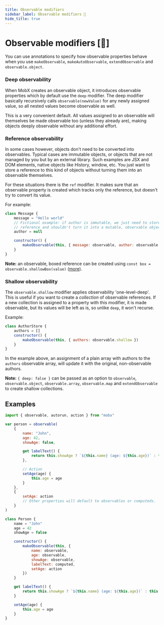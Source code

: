 ```yaml
---
title: Observable modifiers
sidebar_label: Observable modifiers 🚀
hide_title: true
---
```


<script async type="text/javascript" src="//cdn.carbonads.com/carbon.js?serve=CEBD4KQ7&placement=mobxjsorg" id="_carbonads_js"></script>

# Observable modifiers [🚀]

You can use annotations to specify how observable properties behave when you use `makeObservable`, `makeAutoObservable`, `extendObservable` and `observable.object`.

### Deep observability

When MobX creates an observable object, it introduces observable properties which by default use the `deep` modifier. The deep modifier basically recursively calls `observable(newValue)` for any newly assigned value, so
all nested values become observable as well.

This is a very convenient default. All values assigned to an observable will themselves be made observable too (unless they already are), making objects deeply observable without any additional effort.

### Reference observability

In some cases however, objects don't need to be converted into observables.
Typical cases are immutable objects, or objects that are not managed by you but by an external library. Such examples are JSX and DOM elements, native objects like History, window, etc. You just want to store a reference to this kind of objects without turning them into an observable themselves.

For these situations there is the `ref` modifier. It makes sure that an observable property is created which tracks only the reference, but doesn't try to convert its value.

For example:

```javascript
class Message {
    message = "Hello world"
    // Fictional example: if author is immutable, we just need to store a
    // reference and shouldn't turn it into a mutable, observable object.
    author = null

    constructor() {
        makeObservable(this, { message: observable, author: observable.ref })
    }
}
```

**Note:** an observable, boxed reference can be created using `const box = observable.shallowBox(value)` ([more](api.md#observablebox)).

### Shallow observability

The `observable.shallow` modifier applies observability 'one-level-deep'. This is useful if you want to create a _collection_ of observable references.
If a new collection is assigned to a property with this modifier, it is made observable, but its values will be left as is, so unlike `deep`, it won't recurse.

Example:

```javascript
class AuthorStore {
    authors = []
    constructor() {
        makeObservable(this, { authors: observable.shallow })
    }
}
```

In the example above, an assignment of a plain array with authors to the `authors` observable array, will update it with the original, non-observable authors.

**Note:** `{ deep: false }` can be passed as an option to `observable`, `observable.object`, `observable.array`, `observable.map` and `extendObservable` to create shallow collections.

## Examples

```javascript
import { observable, autorun, action } from "mobx"

var person = observable(
    {
        name: "John",
        age: 42,
        showAge: false,

        get labelText() {
            return this.showAge ? `${this.name} (age: ${this.age})` : this.name
        },

        // Action
        setAge(age) {
            this.age = age
        }
    },
    {
        setAge: action
        // Other properties will default to observables or computeds.
    }
)
```

```javascript
class Person {
    name = "John"
    age = 42
    showAge = false

    constructor() {
        makeObservable(this, {
            name: observable,
            age: observable,
            showAge: observable,
            labelText: computed,
            setAge: action
        })
    }

    get labelText() {
        return this.showAge ? `${this.name} (age: ${this.age})` : this.name
    }

    setAge(age) {
        this.age = age
    }
}
```
